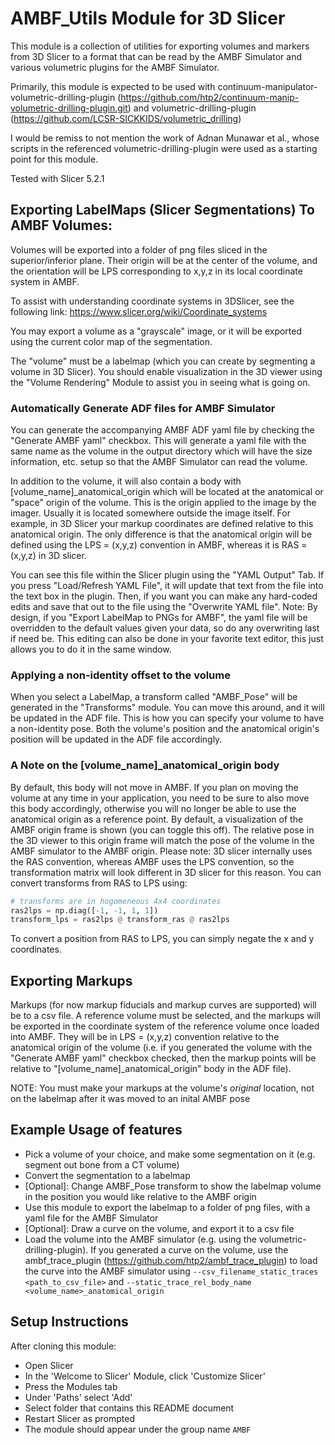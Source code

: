 # AMBF_Utils Module for 3D Slicer
This module is a collection of utilities for exporting volumes and markers from 3D Slicer to a format that can be read by the AMBF Simulator and various volumetric plugins for the AMBF Simulator.

Primarily, this module is expected to be used with continuum-manipulator-volumetric-drilling-plugin (https://github.com/htp2/continuum-manip-volumetric-drilling-plugin.git) and volumetric-drilling-plugin (https://github.com/LCSR-SICKKIDS/volumetric_drilling)

I would be remiss to not mention the work of Adnan Munawar et al., whose scripts in the referenced volumetric-drilling-plugin were used as a starting point for this module.

Tested with Slicer 5.2.1

## Exporting LabelMaps (Slicer Segmentations) To AMBF Volumes:
Volumes will be exported into a folder of png files sliced in the superior/inferior plane. Their origin will be at the center of the volume, and the orientation will be LPS corresponding to x,y,z in its local coordinate system in AMBF. 

To assist with understanding coordinate systems in 3DSlicer, see the following link: https://www.slicer.org/wiki/Coordinate_systems

You may export a volume as a "grayscale" image, or it will be exported using the current color map of the segmentation.

The "volume" must be a labelmap (which you can create by segmenting a volume in 3D Slicer). You should enable visualization in the 3D viewer using the "Volume Rendering" Module to assist you in seeing what is going on. 

### Automatically Generate ADF files for AMBF Simulator
You can generate the accompanying AMBF ADF yaml file by checking the "Generate AMBF yaml" checkbox. This will generate a yaml file with the same name as the volume in the output directory which will have the size information, etc. setup so that the AMBF Simulator can read the volume.

In addition to the volume, it will also contain a body with [volume_name]_anatomical_origin which will be located at the anatomical or "space" origin of the volume. This is the origin applied to the image by the imager. Usually it is located somewhere outside the image itself. For example, in 3D Slicer your markup coordinates are defined relative to this anatomical origin. The only difference is that the anatomical origin will be defined using the LPS = (x,y,z) convention in AMBF, whereas it is RAS = (x,y,z) in 3D slicer.

You can see this file within the Slicer plugin using the "YAML Output" Tab. If you press "Load/Refresh YAML File", it will update that text from the file into the text box in the plugin. Then, if you want you can make any hard-coded edits and save that out to the file using the "Overwrite YAML file". Note: By design, if you "Export LabelMap to PNGs for AMBF", the yaml file will be overridden to the default values given your data, so do any overwriting last if need be. This editing can also be done in your favorite text editor, this just allows you to do it in the same window.

### Applying a non-identity offset to the volume
When you select a LabelMap, a transform called "AMBF_Pose" will be generated in the "Transforms" module. You can move this around, and it will be updated in the ADF file. This is how you can specify your volume to have a non-identity pose. Both the volume's position and the anatomical origin's position will be updated in the ADF file accordingly. 

### A Note on the [volume_name]_anatomical_origin body
By default, this body will not move in AMBF. If you plan on moving the volume at any time in your application, you need to be sure to also move this body accordingly, otherwise you will no longer be able to use the anatomical origin as a reference point. By default, a visualization of the AMBF origin frame is shown (you can toggle this off). The relative pose in the 3D viewer to this origin frame will match the pose of the volume in the AMBF simulator to the AMBF origin. Please note: 3D slicer internally uses the RAS convention, whereas AMBF uses the LPS convention, so the transformation matrix will look different in 3D slicer for this reason. You can convert transforms from RAS to LPS using:
```python
# transforms are in hogomeneous 4x4 coordinates
ras2lps = np.diag([-1, -1, 1, 1])
transform_lps = ras2lps @ transform_ras @ ras2lps
```
To convert a position from RAS to LPS, you can simply negate the x and y coordinates.

## Exporting Markups
Markups (for now markup fiducials and markup curves are supported) will be to a csv file. A reference volume must be selected, and the markups will be exported in the coordinate system of the reference volume once loaded into AMBF. They will be in LPS = (x,y,z) convention relative to the anatomical origin of the volume (i.e. if you generated the volume with the "Generate AMBF yaml" checkbox checked, then the markup points will be relative to "[volume_name]_anatomical_origin" body in the ADF file).

NOTE: You must make your markups at the volume's *original* location, not on the labelmap after it was moved to an inital AMBF pose

## Example Usage of features
- Pick a volume of your choice, and make some segmentation on it (e.g. segment out bone from a CT volume)
- Convert the segmentation to a labelmap
- [Optional]: Change AMBF_Pose transform to show the labelmap volume in the position you would like relative to the AMBF origin
- Use this module to export the labelmap to a folder of png files, with a yaml file for the AMBF Simulator
- [Optional]: Draw a curve on the volume, and export it to a csv file
- Load the volume into the AMBF simulator (e.g. using the volumetric-drilling-plugin). If you generated a curve on the volume, use the ambf_trace_plugin (https://github.com/htp2/ambf_trace_plugin) to load the curve into the AMBF simulator using ```--csv_filename_static_traces <path_to_csv_file>``` and ```--static_trace_rel_body_name <volume_name>_anatomical_origin```


## Setup Instructions
After cloning this module:
- Open Slicer
- In the 'Welcome to Slicer' Module, click 'Customize Slicer'
- Press the Modules tab
- Under 'Paths' select 'Add'
- Select folder that contains this README document
- Restart Slicer as prompted
- The module should appear under the group name ```AMBF```

